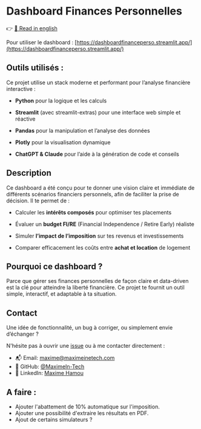 # Dashboard Finances Personnelles

👉 [🏴󠁧󠁢󠁥󠁮󠁧󠁿 Read in english](./README.en.md)

Pour utiliser le dashboard : [https://dashboardfinanceperso.streamlit.app/](https://dashboardfinanceperso.streamlit.app/)

## Outils utilisés :

Ce projet utilise un stack moderne et performant pour l’analyse financière interactive :

- **Python** pour la logique et les calculs

- **Streamlit** (avec streamlit-extras) pour une interface web simple et réactive

- **Pandas** pour la manipulation et l’analyse des données

- **Plotly** pour la visualisation dynamique

- **ChatGPT & Claude** pour l’aide à la génération de code et conseils

## Description

Ce dashboard a été conçu pour te donner une vision claire et immédiate de différents scénarios financiers personnels, afin de faciliter la prise de décision. Il te permet de :

- Calculer les **intérêts composés** pour optimiser tes placements

- Évaluer un **budget FI/RE** (Financial Independence / Retire Early) réaliste

- Simuler **l’impact de l’imposition** sur tes revenus et investissements

- Comparer efficacement les coûts entre **achat et location** de logement

## Pourquoi ce dashboard ?

Parce que gérer ses finances personnelles de façon claire et data-driven est la clé pour atteindre la liberté financière. Ce projet te fournit un outil simple, interactif, et adaptable à ta situation.

## Contact

Une idée de fonctionnalité, un bug à corriger, ou simplement envie d’échanger ?

N'hésite pas à ouvrir une [issue](https://github.com/MaximeIn-Tech/dashboardfinanceperso/issues)
ou à me contacter directement :

- 📬 Email: [maxime@maximeinetech.com](mailto:maxime@maximeinetech.com)
- 🐙 GitHub: [@MaximeIn-Tech](https://github.com/MaximeIn-Tech)
- 🧠 LinkedIn: [Maxime Hamou](https://www.linkedin.com/in/maximehamou/)

## A faire :

- Ajouter l'abattement de 10% automatique sur l'imposition.
- Ajouter une possibilité d'extraire les résultats en PDF.
- Ajout de certains simulateurs ?
